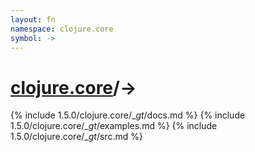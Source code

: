 ```yaml
---
layout: fn
namespace: clojure.core
symbol: ->
---
```


# [clojure.core](../)/->

{% include 1.5.0/clojure.core/__gt_/docs.md %}
{% include 1.5.0/clojure.core/__gt_/examples.md %}
{% include 1.5.0/clojure.core/__gt_/src.md %}

